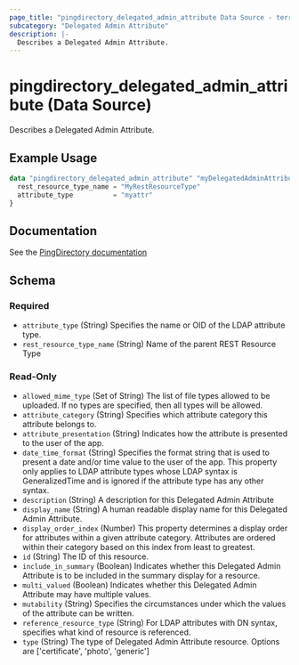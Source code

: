 ```yaml
---
page_title: "pingdirectory_delegated_admin_attribute Data Source - terraform-provider-pingdirectory"
subcategory: "Delegated Admin Attribute"
description: |-
  Describes a Delegated Admin Attribute.
---
```


# pingdirectory_delegated_admin_attribute (Data Source)

Describes a Delegated Admin Attribute.

## Example Usage

```terraform
data "pingdirectory_delegated_admin_attribute" "myDelegatedAdminAttribute" {
  rest_resource_type_name = "MyRestResourceType"
  attribute_type          = "myattr"
}
```

## Documentation
See the [PingDirectory documentation](https://docs.pingidentity.com/r/en-us/pingdirectory-93/pd_da_config_delegated_admin)

<!-- schema generated by tfplugindocs -->
## Schema

### Required

- `attribute_type` (String) Specifies the name or OID of the LDAP attribute type.
- `rest_resource_type_name` (String) Name of the parent REST Resource Type

### Read-Only

- `allowed_mime_type` (Set of String) The list of file types allowed to be uploaded. If no types are specified, then all types will be allowed.
- `attribute_category` (String) Specifies which attribute category this attribute belongs to.
- `attribute_presentation` (String) Indicates how the attribute is presented to the user of the app.
- `date_time_format` (String) Specifies the format string that is used to present a date and/or time value to the user of the app. This property only applies to LDAP attribute types whose LDAP syntax is GeneralizedTime and is ignored if the attribute type has any other syntax.
- `description` (String) A description for this Delegated Admin Attribute
- `display_name` (String) A human readable display name for this Delegated Admin Attribute.
- `display_order_index` (Number) This property determines a display order for attributes within a given attribute category. Attributes are ordered within their category based on this index from least to greatest.
- `id` (String) The ID of this resource.
- `include_in_summary` (Boolean) Indicates whether this Delegated Admin Attribute is to be included in the summary display for a resource.
- `multi_valued` (Boolean) Indicates whether this Delegated Admin Attribute may have multiple values.
- `mutability` (String) Specifies the circumstances under which the values of the attribute can be written.
- `reference_resource_type` (String) For LDAP attributes with DN syntax, specifies what kind of resource is referenced.
- `type` (String) The type of Delegated Admin Attribute resource. Options are ['certificate', 'photo', 'generic']

